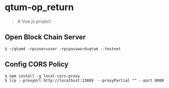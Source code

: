 # qtum-op_return

> A Vue.js project

## Open Block Chain Server 
```
$ ~/qtumd -rpcuser=user -rpcpassword=qtum --testnet
```
## Config CORS Policy
```
$ npm install -g local-cors-proxy
$ lcp --proxyUrl http://localhost:13889  --proxyPartial "" --port 8080
```
